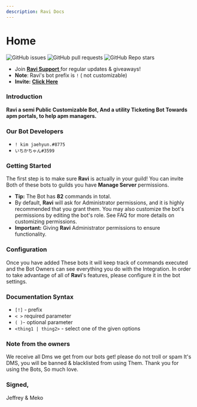 ```yaml
---
description: Ravi Docs
---
```


# Home

![GitHub issues](https://img.shields.io/github/issues/Jeffreyz1129/ravibot.website.api?style=for-the-badge) ![GitHub pull requests](https://img.shields.io/github/issues-pr/Jeffreyz1129/ravibot.website.api?style=for-the-badge) ![GitHub Repo stars](https://img.shields.io/github/stars/Jeffreyz1129/ravibot.website.api?style=for-the-badge)

* Join [**Ravi Support** ](https://discord.gg/gv2vjKqZP7)for regular updates & giveaways!
* **Note**: Ravi's bot prefix is `!` ( not customizable)
* **Invite:** [**Click Here**](https://discord.com/oauth2/authorize?client\_id=809561873040146461\&scope=bot\&permissions=2147483647)

### Introduction

**Ravi a semi Public Customizable Bot, And a utility Ticketing Bot Towards apm portals, to help apm managers.**

### Our Bot Developers

* `! kim jaehyun.#8775`
* `いちかちゃん#3599`

### Getting Started

The first step is to make sure **Ravi** is actually in your guild! You can invite Both of these bots to guilds you have **Manage Server** permissions.

* **Tip:** The Bot has **82** commands in total.
* By default, **Ravi** will ask for Administrator permissions, and it is highly recommended that you grant them. You may also customize the bot's permissions by editing the bot's role. See FAQ for more details on customizing permissions.
* **Important:** Giving **Ravi** Administrator permissions to ensure functionality.

### Configuration

Once you have added These bots it will keep track of commands executed and the Bot Owners can see everything you do with the Integration. In order to take advantage of all of **Ravi**'s features, please configure it in the bot settings.

### Documentation Syntax

* `[!]` - prefix
* `< >` required parameter
* `( )`- optional parameter
* `<thing1 | thing2>` - select one of the given options

### Note from the owners

We receive all Dms we get from our bots get! please do not troll or spam It's DMS, you will be banned & blacklisted from using Them. Thank you for using the Bots, So much love.

### Signed,

Jeffrey & Meko
